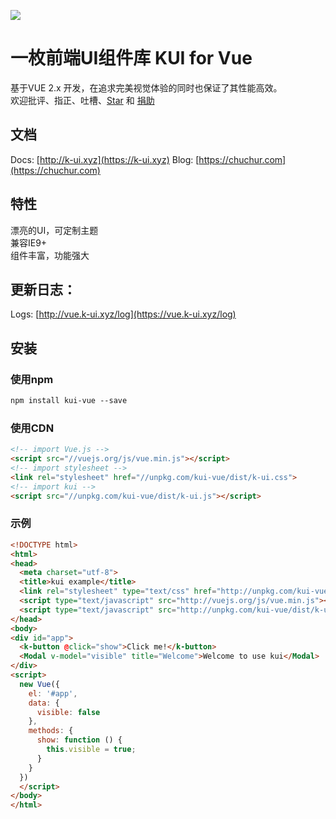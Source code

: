![](https://chuchur.com/upload/2017-11-3/kui-for-vue.jpg)

# 一枚前端UI组件库 KUI for Vue

基于VUE 2.x 开发，在追求完美视觉体验的同时也保证了其性能高效。  
欢迎批评、指正、吐槽、[Star](https://github.com/chuchur/kui-vue) 和 [捐助](https://vue.k-ui.xyz/sponsor)   

## 文档
Docs:  [http://k-ui.xyz](https://k-ui.xyz)
Blog:  [https://chuchur.com](https://chuchur.com)
## 特性   
漂亮的UI，可定制主题   
兼容IE9+   
组件丰富，功能强大

## 更新日志：

Logs: [http://vue.k-ui.xyz/log](https://vue.k-ui.xyz/log)

## 安装   

### 使用npm
```xml
npm install kui-vue --save
```

### 使用CDN   
```html
<!-- import Vue.js -->
<script src="//vuejs.org/js/vue.min.js"></script>
<!-- import stylesheet -->
<link rel="stylesheet" href="//unpkg.com/kui-vue/dist/k-ui.css">
<!-- import kui -->
<script src="//unpkg.com/kui-vue/dist/k-ui.js"></script>
```

### 示例

```html
<!DOCTYPE html>
<html>
<head>
  <meta charset="utf-8">
  <title>kui example</title>
  <link rel="stylesheet" type="text/css" href="http://unpkg.com/kui-vue/dist/k-ui.css">
  <script type="text/javascript" src="http://vuejs.org/js/vue.min.js"></script>
  <script type="text/javascript" src="http://unpkg.com/kui-vue/dist/k-ui.js"></script>
</head>
<body>
<div id="app">
  <k-button @click="show">Click me!</k-button>
  <Modal v-model="visible" title="Welcome">Welcome to use kui</Modal>
</div>
<script>
  new Vue({
    el: '#app',
    data: {
      visible: false
    },
    methods: {
      show: function () {
        this.visible = true;
      }
    }
  })
  </script>
</body>
</html>
```


